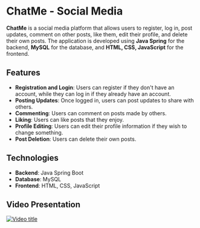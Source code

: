 # ChatMe - Social Media

**ChatMe** is a social media platform that allows users to register, log in, post updates, comment on other posts, like them, edit their profile, and delete their own posts. The application is developed using **Java Spring** for the backend, **MySQL** for the database, and **HTML, CSS, JavaScript** for the frontend.

## Features

- **Registration and Login**: Users can register if they don't have an account, while they can log in if they already have an account.
- **Posting Updates**: Once logged in, users can post updates to share with others.
- **Commenting**: Users can comment on posts made by others.
- **Liking**: Users can like posts that they enjoy.
- **Profile Editing**: Users can edit their profile information if they wish to change something.
- **Post Deletion**: Users can delete their own posts.

## Technologies

- **Backend**: Java Spring Boot
- **Database**: MySQL
- **Frontend**: HTML, CSS, JavaScript

## Video Presentation

[![Video title](https://img.youtube.com/vi/YLyQymg3DRU/0.jpg)](https://www.youtube.com/watch?v=YLyQymg3DRU)
